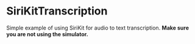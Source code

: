 # SiriKitTranscription



Simple example of using SiriKit for audio to text transcription. **Make sure you are not using the simulator.**

<!--- ![demo](http://i.imgur.com/3PMZGYe.gif)  --->


















